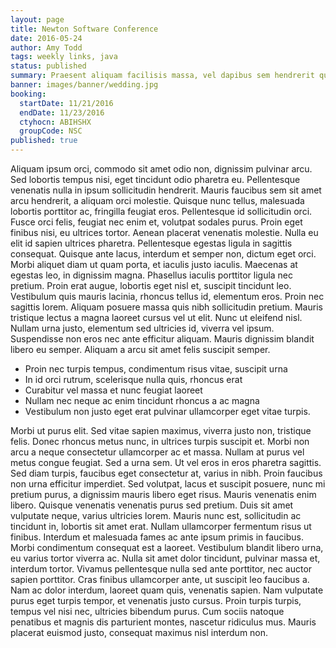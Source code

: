 ```yaml
---
layout: page
title: Newton Software Conference
date: 2016-05-24
author: Amy Todd
tags: weekly links, java
status: published
summary: Praesent aliquam facilisis massa, vel dapibus sem hendrerit quis. Duis.
banner: images/banner/wedding.jpg
booking:
  startDate: 11/21/2016
  endDate: 11/23/2016
  ctyhocn: ABIHSHX
  groupCode: NSC
published: true
---
```

Aliquam ipsum orci, commodo sit amet odio non, dignissim pulvinar arcu. Sed lobortis tempus nisi, eget tincidunt odio pharetra eu. Pellentesque venenatis nulla in ipsum sollicitudin hendrerit. Mauris faucibus sem sit amet arcu hendrerit, a aliquam orci molestie. Quisque nunc tellus, malesuada lobortis porttitor ac, fringilla feugiat eros. Pellentesque id sollicitudin orci. Fusce orci felis, feugiat nec enim et, volutpat sodales purus. Proin eget finibus nisi, eu ultrices tortor. Aenean placerat venenatis molestie. Nulla eu elit id sapien ultrices pharetra. Pellentesque egestas ligula in sagittis consequat. Quisque ante lacus, interdum et semper non, dictum eget orci. Morbi aliquet diam ut quam porta, et iaculis justo iaculis. Maecenas at egestas leo, in dignissim magna. Phasellus iaculis porttitor ligula nec pretium.
Proin erat augue, lobortis eget nisl et, suscipit tincidunt leo. Vestibulum quis mauris lacinia, rhoncus tellus id, elementum eros. Proin nec sagittis lorem. Aliquam posuere massa quis nibh sollicitudin pretium. Mauris tristique lectus a magna laoreet cursus vel ut elit. Nunc ut eleifend nisl. Nullam urna justo, elementum sed ultricies id, viverra vel ipsum. Suspendisse non eros nec ante efficitur aliquam. Mauris dignissim blandit libero eu semper. Aliquam a arcu sit amet felis suscipit semper.

* Proin nec turpis tempus, condimentum risus vitae, suscipit urna
* In id orci rutrum, scelerisque nulla quis, rhoncus erat
* Curabitur vel massa et nunc feugiat laoreet
* Nullam nec neque ac enim tincidunt rhoncus a ac magna
* Vestibulum non justo eget erat pulvinar ullamcorper eget vitae turpis.

Morbi ut purus elit. Sed vitae sapien maximus, viverra justo non, tristique felis. Donec rhoncus metus nunc, in ultrices turpis suscipit et. Morbi non arcu a neque consectetur ullamcorper ac et massa. Nullam at purus vel metus congue feugiat. Sed a urna sem. Ut vel eros in eros pharetra sagittis. Sed diam turpis, faucibus eget consectetur at, varius in nibh. Proin faucibus non urna efficitur imperdiet. Sed volutpat, lacus et suscipit posuere, nunc mi pretium purus, a dignissim mauris libero eget risus. Mauris venenatis enim libero. Quisque venenatis venenatis purus sed pretium. Duis sit amet vulputate neque, varius ultricies lorem. Mauris nunc est, sollicitudin ac tincidunt in, lobortis sit amet erat. Nullam ullamcorper fermentum risus ut finibus.
Interdum et malesuada fames ac ante ipsum primis in faucibus. Morbi condimentum consequat est a laoreet. Vestibulum blandit libero urna, eu varius tortor viverra ac. Nulla sit amet dolor tincidunt, pulvinar massa et, interdum tortor. Vivamus pellentesque nulla sed ante porttitor, nec auctor sapien porttitor. Cras finibus ullamcorper ante, ut suscipit leo faucibus a. Nam ac dolor interdum, laoreet quam quis, venenatis sapien. Nam vulputate purus eget turpis tempor, et venenatis justo cursus. Proin turpis turpis, tempus vel nisi nec, ultricies bibendum purus. Cum sociis natoque penatibus et magnis dis parturient montes, nascetur ridiculus mus. Mauris placerat euismod justo, consequat maximus nisl interdum non.
